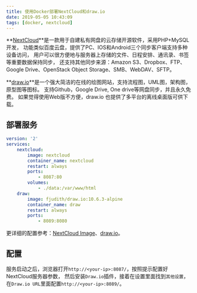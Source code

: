 ```yaml
---
title: 使用Docker部署NextCloud和draw.io
date: 2019-05-05 10:43:09
tags: [docker, nextcloud]
---
```


**[NextCloud][nextcloud]**是一款用于自建私有网盘的云存储开源软件，采用PHP+MySQL开发，
功能类似百度云盘，提供了PC、IOS和Android三个同步客户端支持多种设备访问，
用户可以很方便地与服务器上存储的文件、日程安排、通讯录、书签等重要数据保持同步，
还支持其他同步来源：Amazon S3、Dropbox、FTP、Google Drive、OpenStack Object Storage、SMB、WebDAV、SFTP。

**[draw.io][]**是一个强大简洁的在线的绘图网站，支持流程图，UML图，架构图，原型图等图标。
支持Github，Google Drive, One drive等网盘同步，并且永久免费。
如果觉得使用Web版不方便，draw.io 也提供了多平台的离线桌面版可供下载。

<!--more-->

## 部署服务

```yaml
version: '2'
services:
    nextcloud:
        image: nextcloud
        container_name: nextcloud
        restart: always
        ports:
            - 8087:80
        volumes:
            - ./data:/var/www/html
    draw:
        image: fjudith/draw.io:10.6.3-alpine
        container_name: draw
        restart: always
        ports:
            - 8089:8080
```

更详细的配置参考：[NextCloud Image][nextcloud_image]、[draw.io][draw.io_image]。

## 配置

服务启动之后，浏览器打开`http://<your-ip>:8087/`，按照提示配置好NextCloud服务器参数，
然后安装`Draw.io`插件，接着在设置里面找到`其他设置`，在`Draw.io URL`里面配置`http://<your-ip>:8089/`。


[nextcloud]: https://nextcloud.com/
[draw.io]: https://www.draw.io/
[nextcloud_image]: https://hub.docker.com/_/nextcloud
[draw.io_image]: https://hub.docker.com/r/fjudith/draw.io
